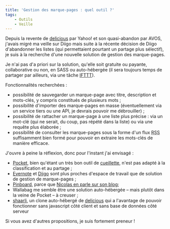 ```yaml
---
title: 'Gestion des marque-pages : quel outil ?'
tags:
    - Outils
    - Veille
---
```


Depuis la revente de [delicious](http://delicious.com) par Yahoo! et son quasi-abandon par AVOS, j'avais migré ma veille sur Diigo mais suite à la récente décision de Diigo d'abandonner les listes (qui permettaient pourtant un partage plus sélectif), je suis à la recherche d'une nouvelle solution de gestion des marque-pages.

<!-- more -->

Je n'ai pas d'a priori sur la solution, qu'elle soit gratuite ou payante, collaborative ou non, en SASS ou auto-hébergée (il sera toujours temps de partager par ailleurs, via une tâche [IFTTT](http://ifttt.com)).

Fonctionnalités recherchées :

-   possibilité de sauvegarder un marque-page avec titre, description et mots-clés, y compris constitués de plusieurs mots ;
-   possibilité d'importer des marque-pages en masse (éventuellement via un service tiers ou une API, je devrais pouvoir me débrouiller) ;
-   possibilité de rattacher un marque-page à une liste plus précise : via un mot-clé (qui ne serait, du coup, pas répété dans la liste) ou via une requête plus élaborée ;
-   possibilité de consulter les marque-pages sous la forme d'un flux <abbr title="Really Simple Syndication" lang="en">RSS</abbr> suffisamment bien formé pour pouvoir en extraire les mots-clés de manière efficace.

J'ouvre à peine la réflexion, donc pour l'instant j'ai envisagé :

-   [Pocket](http://getpocket.com), bien qu'étant un très bon outil de [cueillette](http://ploum.net/la-cueillette-de-lactualite-et-des-informations/ '"La cueillette de l’actualité et des informations", Lionel Dricot'), n'est pas adapté à la classification et au partage ;
-   [Evernote](http://evernote.com) et [Diigo](http://www.diigo.com) sont plus proches d'espace de travail que de solution de gestion de marque-pages ;
-   [Pinboard](http://pinboard.in), parce que [Nicolas en parle sur son blog](http://gasteroprod.com/web/mes-bookmarks-migrent-de-diigo-vers-pinboard '"Mes bookmarks migrent de Diigo vers Pinboard", Nicolas Hoizey');
-   Wallabag me semble être une solution auto-hébergée – mais plutôt dans la veine de Pocket – à creuser ;
-   [shaarli](http://sebsauvage.net/wiki/doku.php?id=php:shaarli), un clone auto-hébergé de [delicious](http://delicious.com) qui a l'avantage de pouvoir fonctionner sans javascript côté client et sans base de données côté serveur

Si vous avez d'autres propositions, je suis fortement preneur !

